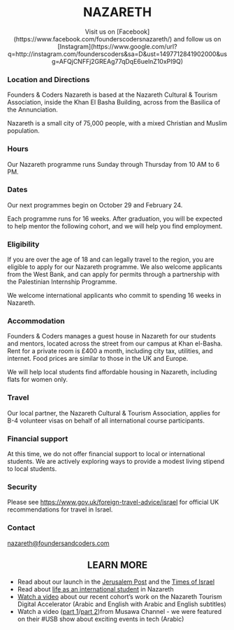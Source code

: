 <h1 align='center'>NAZARETH</h1>

<p align='center'>Visit us on [Facebook](https://www.facebook.com/founderscodersnazareth/) and follow us on [Instagram](https://www.google.com/url?q=http://instagram.com/founderscoders&sa=D&ust=1497712841902000&usg=AFQjCNFFj2GREAg77qDqE6uelnZ10xPI9Q)</p>

### Location and Directions

Founders & Coders Nazareth is based at the Nazareth Cultural & Tourism Association, inside the Khan El Basha Building, across from the Basilica of the Annunciation.

Nazareth is a small city of 75,000 people, with a mixed Christian and Muslim population. 

### Hours

Our Nazareth programme runs Sunday through Thursday from 10 AM to 6 PM.

### Dates

Our next programmes begin on October 29 and February 24.

Each programme runs for 16 weeks. After graduation, you will be expected to help mentor the following cohort, and we will help you find employment.

### Eligibility

If you are over the age of 18 and can legally travel to the region, you are eligible to apply for our Nazareth programme. We also welcome applicants from the West Bank, and can apply for permits through a partnership with the Palestinian Internship Programme.

We welcome international applicants who commit to spending 16 weeks in Nazareth. 

### Accommodation

Founders & Coders manages a guest house in Nazareth for our students and mentors, located across the street from our campus at Khan el-Basha. Rent for a private room is £400 a month, including city tax, utilities, and internet. Food prices are similar to those in the UK and Europe. 

We will help local students find affordable housing in Nazareth, including flats for women only.

### Travel

Our local partner, the Nazareth Cultural & Tourism Association, applies for B-4 volunteer visas on behalf of all international course participants. 

### Financial support

At this time, we do not offer financial support to local or international students. We are actively exploring ways to provide a modest living stipend to local students.

### Security

Please see https://www.gov.uk/foreign-travel-advice/israel for official UK recommendations for travel in Israel.

### Contact

nazareth@foundersandcoders.com


<h2 align='center'>LEARN MORE</h2>

+ Read about our launch in the [Jerusalem Post](http://www.jpost.com/Israel-News/UK-funded-coding-boot-camp-to-launch-in-Nazareth-next-week-481537) and the [Times of Israel](http://www.timesofisrael.com/nazareth-tech-scene-to-get-programmers-boost/)
+ Read about [life as an international student](https://medium.com/founders-coders/founders-and-coders-nazareth-life-as-an-international-student-c2be76fb161d) in Nazareth
+ [Watch a video](https://www.facebook.com/butto/videos/10155329543299323/) about our recent cohort’s work on the Nazareth Tourism Digital Accelerator (Arabic and English with Arabic and English subtitles)
+ Watch a video ([part 1](https://goo.gl/5nvP58)/[part 2](https://tinyurl.com/m8rkvkf))from Musawa Channel - we were featured on their #USB show about exciting events in tech (Arabic)
